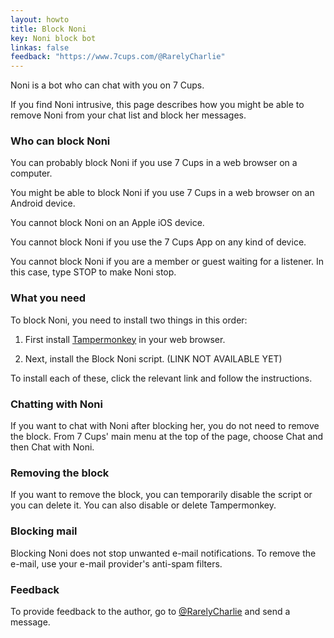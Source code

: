 ```yaml
---
layout: howto
title: Block Noni
key: Noni block bot
linkas: false
feedback: "https://www.7cups.com/@RarelyCharlie"
---
```

Noni is a bot who can chat with you on 7 Cups.

If you find Noni intrusive, this page describes how you might be able to remove Noni from your chat list and block her messages.

### Who can block Noni
You can probably block Noni if you use 7 Cups in a web browser on a computer.

You might be able to block Noni if you use 7 Cups in a web browser on an Android device.

You cannot block Noni on an Apple iOS device.

You cannot block Noni if you use the 7 Cups App on any kind of device.

You cannot block Noni if you are a member or guest waiting for a listener. In this case, type STOP to make Noni stop.

### What you need
To block Noni, you need to install two things in this order: 

1. First install [Tampermonkey](http://tampermonkey.net/) in your web browser.

2. Next, install the Block Noni script. (LINK NOT AVAILABLE YET)

To install each of these, click the relevant link and follow the instructions.

### Chatting with Noni
If you want to chat with Noni after blocking her, you do not need to remove the block. From 7 Cups' main menu at the top of the page, choose Chat and then Chat with Noni.

### Removing the block
If you want to remove the block, you can temporarily disable the script or you can delete it. You can also disable or delete Tampermonkey.

### Blocking mail
Blocking Noni does not stop unwanted e-mail notifications. To remove the e-mail, use your e-mail provider's anti-spam filters.

### Feedback
To provide feedback to the author, go to [@RarelyCharlie](https://www.7cups.com/@RarelyCharlie) and send a message.
